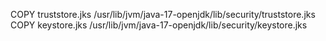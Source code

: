 COPY truststore.jks /usr/lib/jvm/java-17-openjdk/lib/security/truststore.jks
COPY keystore.jks /usr/lib/jvm/java-17-openjdk/lib/security/keystore.jks
